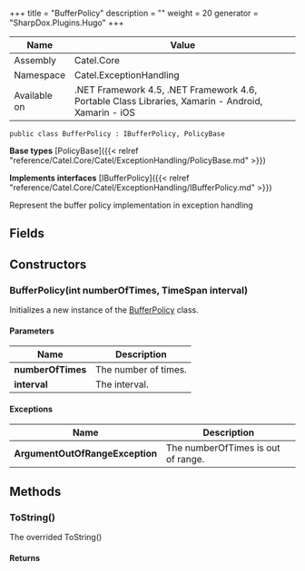 

+++
title = "BufferPolicy" 
description = ""
weight = 20
generator = "SharpDox.Plugins.Hugo"
+++

Name|Value
---|---
Assembly|Catel.Core
Namespace|Catel.ExceptionHandling
Available on|.NET Framework 4.5, .NET Framework 4.6, Portable Class Libraries, Xamarin - Android, Xamarin - iOS

```
public class BufferPolicy : IBufferPolicy, PolicyBase
```

**Base types**
[PolicyBase]({{&lt; relref "reference/Catel.Core/Catel/ExceptionHandling/PolicyBase.md" &gt;}})

**Implements interfaces**
[IBufferPolicy]({{&lt; relref "reference/Catel.Core/Catel/ExceptionHandling/IBufferPolicy.md" &gt;}})

Represent the buffer policy implementation in exception handling

## Fields

## Constructors

### BufferPolicy(int numberOfTimes, TimeSpan interval)

Initializes a new instance of the [BufferPolicy](#) class.

#### Parameters

Name|Description
---|---
**numberOfTimes**|The number of times.
**interval**|The interval.

#### Exceptions

Name|Description
---|---
**ArgumentOutOfRangeException**|The numberOfTimes is out of range.

## Methods

### ToString()

The overrided ToString()

#### Returns

